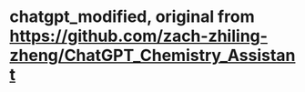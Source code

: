 # chatgpt_modified, original from https://github.com/zach-zhiling-zheng/ChatGPT_Chemistry_Assistant
